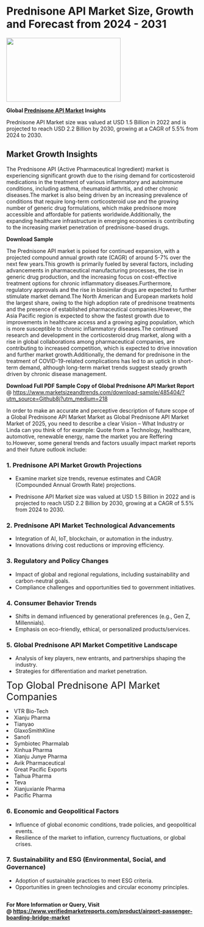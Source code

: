 <H1>Prednisone API Market Size, Growth and Forecast from 2024 - 2031</H1><img class="aligncenter size-medium wp-image-584254" src="https://thirdeyenews.in/wp-content/uploads/2024/09/Global-Market-Research-300x168.jpeg" alt="" width="300" height="168" /><p><strong>Global&nbsp;<a href="https://www.marketsizeandtrends.com/download-sample/485404/?utm_source=Github8j?utm_medium=218">Prednisone API Market</a> Insights</strong></p><p>Prednisone API Market size was valued at USD 1.5 Billion in 2022 and is projected to reach USD 2.2 Billion by 2030, growing at a CAGR of 5.5% from 2024 to 2030.</p><p><h2>Market Growth Insights</h2> <p>The Prednisone API (Active Pharmaceutical Ingredient) market is experiencing significant growth due to the rising demand for corticosteroid medications in the treatment of various inflammatory and autoimmune conditions, including asthma, rheumatoid arthritis, and other chronic diseases.The market is also being driven by an increasing prevalence of conditions that require long-term corticosteroid use and the growing number of generic drug formulations, which make prednisone more accessible and affordable for patients worldwide.Additionally, the expanding healthcare infrastructure in emerging economies is contributing to the increasing market penetration of prednisone-based drugs.</p> <p><strong>Download Sample</strong></p> <p>The Prednisone API market is poised for continued expansion, with a projected compound annual growth rate (CAGR) of around 5-7% over the next few years.This growth is primarily fueled by several factors, including advancements in pharmaceutical manufacturing processes, the rise in generic drug production, and the increasing focus on cost-effective treatment options for chronic inflammatory diseases.Furthermore, regulatory approvals and the rise in biosimilar drugs are expected to further stimulate market demand.The North American and European markets hold the largest share, owing to the high adoption rate of prednisone treatments and the presence of established pharmaceutical companies.However, the Asia Pacific region is expected to show the fastest growth due to improvements in healthcare access and a growing aging population, which is more susceptible to chronic inflammatory diseases.The continued research and development in the corticosteroid drug market, along with a rise in global collaborations among pharmaceutical companies, are contributing to increased competition, which is expected to drive innovation and further market growth.Additionally, the demand for prednisone in the treatment of COVID-19-related complications has led to an uptick in short-term demand, although long-term market trends suggest steady growth driven by chronic disease management.<p><span class=""><strong>Download Full PDF Sample Copy of Global Prednisone API Market Report</strong> @ <a href="https://www.marketsizeandtrends.com/download-sample/485404/?utm_source=Github8j?utm_medium=218" target="_blank">https://www.marketsizeandtrends.com/download-sample/485404/?utm_source=Github8j?utm_medium=218</a></span></p><p>In order to make an accurate and perceptive description of future scope of a Global&nbsp;Prednisone API Market Market as Global&nbsp;Prednisone API Market Market of 2025, you need to describe a clear Vision &ndash; What Industry or Linda can you think of for example: Quote from a Technology, healthcare, automotive, renewable energy, name the market you are Reffering to.However, some general trends and factors usually impact market reports and their future outlook include:</p><h3>1.&nbsp;<strong>Prednisone API Market Growth Projections</strong></h3><ul><li>Examine market size trends, revenue estimates and CAGR (Compounded Annual Growth Rate) projections.</li><li><p>Prednisone API Market size was valued at USD 1.5 Billion in 2022 and is projected to reach USD 2.2 Billion by 2030, growing at a CAGR of 5.5% from 2024 to 2030.</p></li></ul><h3>2.&nbsp;<strong>Prednisone API Market Technological Advancements</strong></h3><ul><li>Integration of AI, IoT, blockchain, or automation in the industry.</li><li>Innovations driving cost reductions or improving efficiency.</li></ul><h3>3.&nbsp;<strong>Regulatory and Policy Changes</strong></h3><ul><li>Impact of global and regional regulations, including sustainability and carbon-neutral goals.</li><li>Compliance challenges and opportunities tied to government initiatives.</li></ul><h3>4.&nbsp;<strong>Consumer Behavior Trends</strong></h3><ul><li>Shifts in demand influenced by generational preferences (e.g., Gen Z, Millennials).</li><li>Emphasis on eco-friendly, ethical, or personalized products/services.</li></ul><h3>5.&nbsp;<strong>Global Prednisone API Market Competitive Landscape</strong></h3><ul><li>Analysis of key players, new entrants, and partnerships shaping the industry.</li><li>Strategies for differentiation and market penetration.</li></ul><p data-pm-slice="1 1 []"><span style="color: inherit; font-family: inherit; font-size: 25px;">Top Global Prednisone API Market Companies</span></p><div class="" data-test-id=""><p><li>VTR Bio-Tech</li><li> Xianju Pharma</li><li> Tianyao</li><li> GlaxoSmithKline</li><li> Sanofi</li><li> Symbiotec Pharmalab</li><li> Xinhua Pharma</li><li> Xianju Junye Pharma</li><li> Avik Pharmaceutical</li><li> Great Pacific Exports</li><li> Taihua Pharma</li><li> Teva</li><li> Xianjuxianle Pharma</li><li> Pacific Pharma</li></p></div><h3>6.&nbsp;<strong>Economic and Geopolitical Factors</strong></h3><ul><li>Influence of global economic conditions, trade policies, and geopolitical events.</li><li>Resilience of the market to inflation, currency fluctuations, or global crises.</li></ul><h3>7.&nbsp;<strong>Sustainability and ESG (Environmental, Social, and Governance)</strong></h3><ul><li>Adoption of sustainable practices to meet ESG criteria.</li><li>Opportunities in green technologies and circular economy principles.</li></ul><h2><strong style="font-size: 14px;">For More Information or Query, Visit @&nbsp;</strong><a style="background-color: #ffffff; font-size: 14px;" href="https://www.marketsizeandtrends.com/report/prednisone-api-market/" target="_blank">https://www.verifiedmarketreports.com/product/airport-passenger-boarding-bridge-market</a></h2>